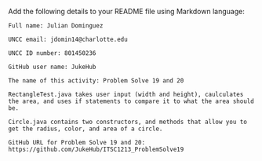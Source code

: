 Add the following details to your README file using Markdown language:

    Full name: Julian Dominguez

    UNCC email: jdomin14@charlotte.edu

    UNCC ID number: 801450236

    GitHub user name: JukeHub

    The name of this activity: Problem Solve 19 and 20

    RectangleTest.java takes user input (width and height), caulculates the area, and uses if statements to compare it to what the area should be. 

    Circle.java contains two constructors, and methods that allow you to get the radius, color, and area of a circle.

    GitHub URL for Problem Solve 19 and 20: https://github.com/JukeHub/ITSC1213_ProblemSolve19
